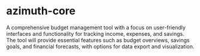 # azimuth-core
A comprehensive budget management tool with a focus on user-friendly interfaces and functionality for tracking income, expenses, and savings. The tool will provide essential features such as budget overviews, savings goals, and financial forecasts, with options for data export and visualization.
